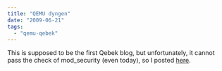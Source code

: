```yaml
---
title: "QEMU dyngen"
date: "2009-06-21"
tags: 
  - "qemu-qebek"
---
```


This is supposed to be the first Qebek blog, but unfortunately, it cannot pass the check of mod\_security (even today), so I posted [here](http://songcy1984.blogspot.com/2009/05/qemu-dyngen.html).
